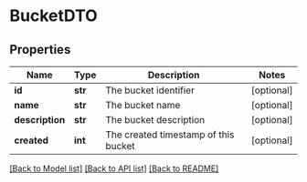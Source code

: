 # BucketDTO

## Properties
Name | Type | Description | Notes
------------ | ------------- | ------------- | -------------
**id** | **str** | The bucket identifier | [optional] 
**name** | **str** | The bucket name | [optional] 
**description** | **str** | The bucket description | [optional] 
**created** | **int** | The created timestamp of this bucket | [optional] 

[[Back to Model list]](../README.md#documentation-for-models) [[Back to API list]](../README.md#documentation-for-api-endpoints) [[Back to README]](../README.md)


